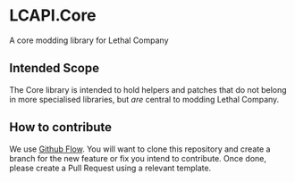 # LCAPI.Core
A core modding library for Lethal Company


## Intended Scope
The Core library is intended to hold helpers and patches that do not belong in more specialised libraries, but *are* central to modding Lethal Company.

## How to contribute
We use [Github Flow](https://docs.github.com/en/get-started/quickstart/github-flow). You will want to clone this repository and create a branch for the new feature or fix you intend to contribute. Once done, please create a Pull Request using a relevant template.
